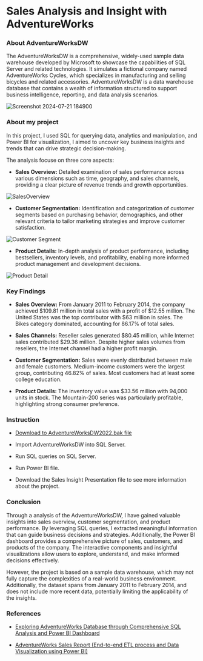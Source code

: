 # Sales Analysis and Insight with AdventureWorks

### About AdventureWorksDW
The AdventureWorksDW is a comprehensive, widely-used sample data warehouse developed by Microsoft to showcase the capabilities of SQL Server and related technologies. It simulates a fictional company named AdventureWorks Cycles, which specializes in manufacturing and selling bicycles and related accessories. AdventureWorksDW is a data warehouse database that contains a wealth of information structured to support business intelligence, reporting, and data analysis scenarios. 

![Screenshot 2024-07-21 184900](https://github.com/user-attachments/assets/b07eb20a-e6d3-4c93-b0f1-b3889a345745)

### About my project
In this project, I used SQL for querying data, analytics and manipulation, and Power BI for visualization, I aimed to uncover key business insights and trends that can drive strategic decision-making.

The analysis focuse on three core aspects:

- **Sales Overview:** Detailed examination of sales performance across various dimensions such as time, geography, and sales channels, providing a clear picture of revenue trends and growth opportunities.

![SalesOverview](https://github.com/user-attachments/assets/36f27bf4-a08a-4881-a841-f0b012547f1b)

- **Customer Segmentation:** Identification and categorization of customer segments based on purchasing behavior, demographics, and other relevant criteria to tailor marketing strategies and improve customer satisfaction.

![Customer Segment](https://github.com/user-attachments/assets/8cb380c1-15d1-4847-9d03-4650000408d4)

- **Product Details:** In-depth analysis of product performance, including bestsellers, inventory levels, and profitability, enabling more informed product management and development decisions.

![Product Detail](https://github.com/user-attachments/assets/fe095cb5-ed74-4c4d-9cdf-4d429f7ff21f)

### Key Findings

- **Sales Overview:** From January 2011 to February 2014, the company achieved $109.81 million in total sales with a profit of $12.55 million. The United States was the top contributor with $63 million in sales. The Bikes category dominated, accounting for 86.17% of total sales.

- **Sales Channels:** Reseller sales generated $80.45 million, while Internet sales contributed $29.36 million. Despite higher sales volumes from resellers, the Internet channel had a higher profit margin.

- **Customer Segmentation:** Sales were evenly distributed between male and female customers. Medium-income customers were the largest group, contributing 46.82% of sales. Most customers had at least some college education.

- **Product Details:** The inventory value was $33.56 million with 94,000 units in stock. The Mountain-200 series was particularly profitable, highlighting strong consumer preference.


### Instruction
- [Download to AdventureWorksDW2022.bak file](https://learn.microsoft.com/en-us/sql/samples/adventureworks-install-configure?view=sql-server-ver16&tabs=ssms)

- Import AdventureWorksDW into SQL Server.

- Run SQL queries on SQL Server.

- Run Power BI file.

- Download the Sales Insight Presentation file to see more information about the project.

### Conclusion
Through a analysis of the AdventureWorksDW, I have gained valuable insights into sales overview, customer segmentation, and product performance. By leveraging SQL queries, I extracted meaningful information that can guide business decisions and strategies. Additionally, the Power BI dashboard provides a comprehensive picture of sales, customers, and products of the company. The interactive components and insightful visualizations allow users to explore, understand, and make informed decisions effectively.

However, the project is based on a sample data warehouse, which may not fully capture the complexities of a real-world business environment. Additionally, the dataset spans from January 2011 to February 2014, and does not include more recent data, potentially limiting the applicability of the insights.


### References
- [Exploring AdventureWorks Database through Comprehensive SQL Analysis and Power BI Dashboard](https://medium.com/@abdulazizbabkrwork/exploring-adventureworks-database-through-comprehensive-sql-analysis-and-power-bi-dashboard-aedbca3d81ed)

- [AdventureWorks Sales Report (End-to-end ETL process and Data Visualization using Power BI)](https://truc-phan.medium.com/adventureworks-sales-report-end-to-end-etl-process-and-data-visualization-using-power-bi-114a45ed3d21)


